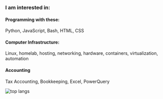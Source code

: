 ### I am interested in:

#### Programming with these:
Python, JavaScript, Bash, HTML, CSS

#### Computer Infrastructure:
Linux, homelab, hosting, networking, hardware, containers, virtualization, automation

#### Accounting
Tax Accounting, Bookkeeping, Excel, PowerQuery

![top langs](https://github-readme-stats-jay-griffins-projects.vercel.app/api/top-langs/?username=jaygriffinjay&layout=compact)
